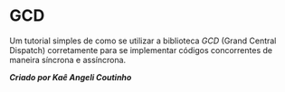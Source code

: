 # GCD

Um tutorial simples de como se utilizar a biblioteca _GCD_ (Grand Central Dispatch) corretamente para se implementar códigos concorrentes de maneira síncrona e assíncrona.

**_Criado por Kaê Angeli Coutinho_**
    
